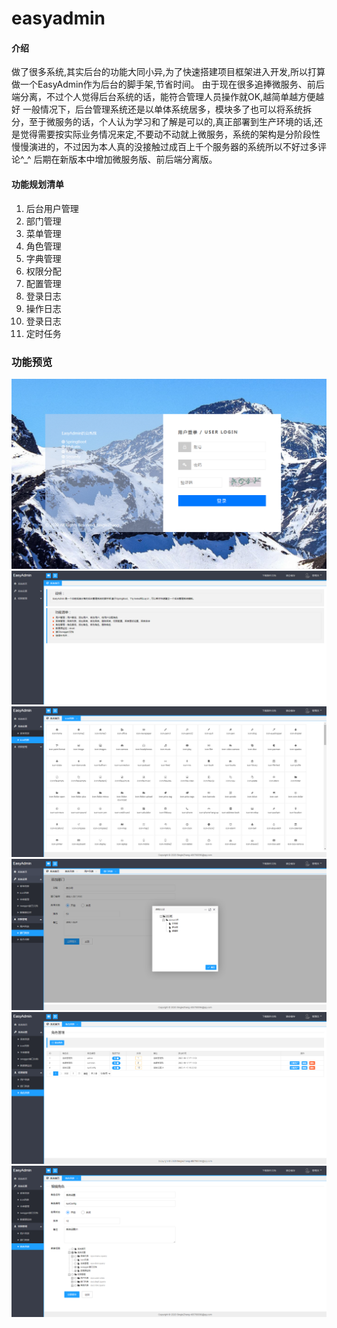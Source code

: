 # easyadmin

#### 介绍
做了很多系统,其实后台的功能大同小异,为了快速搭建项目框架进入开发,所以打算做一个EasyAdmin作为后台的脚手架,节省时间。
由于现在很多追捧微服务、前后端分离，不过个人觉得后台系统的话，能符合管理人员操作就OK,越简单越方便越好
一般情况下，后台管理系统还是以单体系统居多，模块多了也可以将系统拆分，至于微服务的话，个人认为学习和了解是可以的,真正部署到生产环境的话,还是觉得需要按实际业务情况来定,不要动不动就上微服务，系统的架构是分阶段性慢慢演进的，不过因为本人真的没接触过成百上千个服务器的系统所以不好过多评论^_^
后期在新版本中增加微服务版、前后端分离版。


#### 功能规划清单

1.  后台用户管理
2.  部门管理
3.  菜单管理
4.  角色管理
5.  字典管理
6.  权限分配
7.  配置管理
8.  登录日志
9.  操作日志
10. 登录日志
11. 定时任务

### 功能预览
![登录界面](doc/images/1.png)
![首页](doc/images/2.png)
![图标页](doc/images/3.png)
![部门页](doc/images/4.png)
![权限页](doc/images/5.png)
![权限编辑](doc/images/6.png)